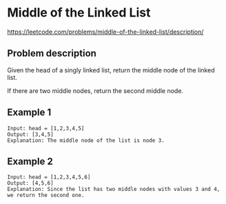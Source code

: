 # Middle of the Linked List

https://leetcode.com/problems/middle-of-the-linked-list/description/

## Problem description

Given the head of a singly linked list, return the middle node of the linked list.

If there are two middle nodes, return the second middle node.

## Example 1

```text
Input: head = [1,2,3,4,5]
Output: [3,4,5]
Explanation: The middle node of the list is node 3.
```

## Example 2

```text
Input: head = [1,2,3,4,5,6]
Output: [4,5,6]
Explanation: Since the list has two middle nodes with values 3 and 4, we return the second one.
```
